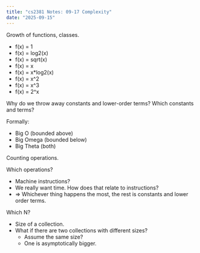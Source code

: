 ```yaml
---
title: "cs2381 Notes: 09-17 Complexity"
date: "2025-09-15"
---
```


Growth of functions, classes.

- f(x) = 1
- f(x) = log2(x)
- f(x) = sqrt(x)
- f(x) = x
- f(x) = x*log2(x)
- f(x) = x^2
- f(x) = x^3
- f(x) = 2^x

Why do we throw away constants and lower-order terms? Which constants and terms?

Formally:

- Big O (bounded above)
- Big Omega (bounded below)
- Big Theta (both)



Counting operations.

Which operations?

- Machine instructions?
- We really want time. How does that relate to instructions?
- => Whichever thing happens the most, the rest is constants and lower order
terms.

Which N?

- Size of a collection.
- What if there are two collections with different sizes?
  - Assume the same size?
  - One is asymptotically bigger.
